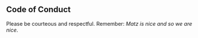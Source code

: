 ## Code of Conduct

Please be courteous and respectful. Remember: *Matz is nice and so we are nice*.